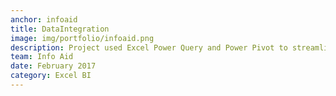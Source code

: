```yaml
---
anchor: infoaid
title: DataIntegration
image: img/portfolio/infoaid.png
description: Project used Excel Power Query and Power Pivot to streamline and integrate data collection for the Seoul virus outbreak investigation. The source code can be found <a href="https://github.com">here</a>.
team: Info Aid
date: February 2017
category: Excel BI
---
```

